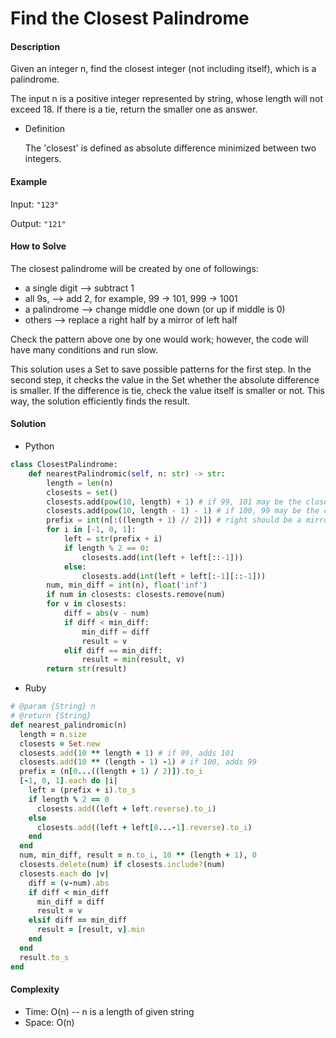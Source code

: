 # Find the Closest Palindrome

#### Description

Given an integer n, find the closest integer (not including itself), which is a palindrome.

The input n is a positive integer represented by string, whose length will not exceed 18.
If there is a tie, return the smaller one as answer.

- Definition

    The 'closest' is defined as absolute difference minimized between two integers.

#### Example
Input: `"123"`

Output: `"121"`

#### How to Solve

The closest palindrome will be created by one of followings:
- a single digit --> subtract 1
- all 9s, --> add 2, for example, 99 -> 101, 999 -> 1001
- a palindrome --> change middle one down (or up if middle is 0)
- others --> replace a right half by a mirror of left half

Check the pattern above one by one would work; however, the code will have many conditions and run slow.

This solution uses a Set to save possible patterns for the first step. In the second step, it checks the value in the Set whether the absolute difference is smaller. If the difference is tie, check the value itself is smaller or not. This way, the solution efficiently finds the result.  

#### Solution
- Python

```python
class ClosestPalindrome:
    def nearestPalindromic(self, n: str) -> str:
        length = len(n)
        closests = set()
        closests.add(pow(10, length) + 1) # if 99, 101 may be the closest
        closests.add(pow(10, length - 1) - 1) # if 100, 99 may be the closest
        prefix = int(n[:((length + 1) // 2)]) # right should be a mirror of left
        for i in [-1, 0, 1]:
            left = str(prefix + i)
            if length % 2 == 0:
                closests.add(int(left + left[::-1]))
            else:
                closests.add(int(left + left[:-1][::-1]))
        num, min_diff = int(n), float('inf')
        if num in closests: closests.remove(num)
        for v in closests:
            diff = abs(v - num)
            if diff < min_diff:
                min_diff = diff
                result = v
            elif diff == min_diff:
                result = min(result, v)
        return str(result)
```

- Ruby

```ruby
# @param {String} n
# @return {String}
def nearest_palindromic(n)
  length = n.size
  closests = Set.new
  closests.add(10 ** length + 1) # if 99, adds 101
  closests.add(10 ** (length - 1) -1) # if 100, adds 99
  prefix = (n[0...((length + 1) / 2)]).to_i
  [-1, 0, 1].each do |i|
    left = (prefix + i).to_s
    if length % 2 == 0
      closests.add((left + left.reverse).to_i)
    else
      closests.add((left + left[0...-1].reverse).to_i)
    end
  end
  num, min_diff, result = n.to_i, 10 ** (length + 1), 0
  closests.delete(num) if closests.include?(num)
  closests.each do |v|
    diff = (v-num).abs
    if diff < min_diff
      min_diff = diff
      result = v
    elsif diff == min_diff
      result = [result, v].min
    end
  end
  result.to_s
end
```

#### Complexity
- Time: O(n) -- n is a length of given string
- Space: O(n)